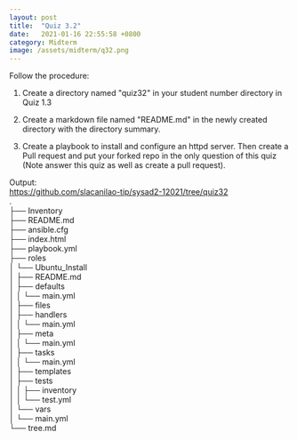 ```yaml
---
layout: post
title:  "Quiz 3.2"
date:   2021-01-16 22:55:58 +0800
category: Midterm
image: /assets/midterm/q32.png
---
```

Follow the procedure:

1. Create a directory named "quiz32" in your student number directory in Quiz 1.3

2. Create a markdown file named "README.md" in the newly created directory with the directory summary.

3. Create a playbook to install and configure an httpd server.
Then create a Pull request and put your forked repo in the only question of this quiz (Note answer this quiz as well as create a pull request).

Output:  
https://github.com/slacanilao-tip/sysad2-12021/tree/quiz32  
.  
├── Inventory  
├── README.md  
├── ansible.cfg  
├── index.html  
├── playbook.yml  
├── roles  
│   └── Ubuntu_Install  
│       ├── README.md  
│       ├── defaults  
│       │   └── main.yml  
│       ├── files  
│       ├── handlers  
│       │   └── main.yml  
│       ├── meta  
│       │   └── main.yml  
│       ├── tasks  
│       │   └── main.yml  
│       ├── templates  
│       ├── tests  
│       │   ├── inventory  
│       │   └── test.yml  
│       └── vars  
│           └── main.yml  
└── tree.md  